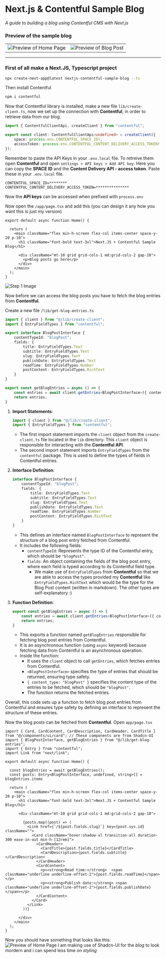 # Next.js & Contentful Sample Blog

*A guide to building a blog using Contentful CMS with Next.js*

### Preview of the sample blog
<!-- ![Preview of Home Page](public/Preview-Home.jpeg) -->
<!-- ![Preview of Blog Post](public/Preview-Blog-Post.jpeg) -->

<table>
<td><img src="public/Preview-Home.jpeg" alt="Preview of Home Page" /></td>
<td><img src="public/Preview-Blog-Post.jpeg" alt="Preview of Blog Post" /></td>
</table>

<hr />

### First of all make a Next.JS, Typescript project

```zsh
npx create-next-app@latest nextjs-contentful-sample-blog --ts
```

Then install Contentful

```zsh
npm i contentful
```

Now that Contentful library is installed, make a new file `lib/create-client.ts`, now we set up the connection with **Contentful**, in order to retrieve data from our blog.

```ts
import { ContentfulClientApi, createClient } from "contentful";

export const client: ContentfulClientApi<undefined> = createClient({
    space: process.env.CONTENTFUL_SPACE_ID!,
    accessToken: process.env.CONTENTFUL_CONTENT_DELIVERY_ACCESS_TOKEN!,
});
```

Remember to paste the API Keys in your `.env.local` file. To retreive them open **Contentful** and open `settings > API keys > Add API key`. Here you can copy the **SPACE ID** and the **Content Delivery API - access token**. Paste these in your `.env.local` file.
```
CONTENTFUL_SPACE_ID=********
CONTENTFUL_CONTENT_DELIVERY_ACCESS_TOKEN=***************
```
Now the **API keys** can be accessed when prefixed with `process.env`

Now open the `/app/page.tsx` and add this (you can design it any how you want this is just my version)
```tsx
export default async function Home() {

  return (
    <main className="flex min-h-screen flex-col items-center space-y-20 p-10">
      <h1 className="font-bold text-3xl">Next.JS + Contentful Sample Blog</h1>

      <div className="mt-10 grid grid-cols-1 md:grid-cols-2 gap-10">
        <p>Blog posts go here</p>
      </div>
    </main>
  );
}
```

![Step 1 Image](public/Step-1.jpeg)

Now before we can access the blog posts you have to fetch the blog entries from **Contentful**.

Create a new file `/lib/get-blog-entries.ts`
```ts
import { client } from "@/lib/create-client";
import { EntryFieldTypes } from "contentful";

export interface BlogPostInterface {
    contentTypeId: "blogPost";
    fields: {
        title: EntryFieldTypes.Text
        subtitle: EntryFieldTypes.Text
        slug: EntryFieldTypes.Text
        publishDate: EntryFieldTypes.Text
        readTime: EntryFieldTypes.Number
        postContent: EntryFieldTypes.RichText
    }
}

export const getBlogEntries = async () => {
    const entries = await client.getEntries<BlogPostInterface>({ content_type: "blogPost" });
    return entries;
}
```

1. **Import Statements**:
   ```ts
   import { client } from "@/lib/create-client";
   import { EntryFieldTypes } from "contentful";
   ```

   - The first import statement imports the `client` object from the `create-client.ts` file located in the `lib` directory. This `client` object is responsible for interacting with the **Contentful API**.
   - The second import statement imports `EntryFieldTypes` from the `contentful` package. This is used to define the types of fields in Contentful entries.

2. **Interface Definition**:
   ```ts
   interface BlogPostInterface {
       contentTypeId: "blogPost";
       fields: {
           title: EntryFieldTypes.Text
           subtitle: EntryFieldTypes.Text
           slug: EntryFieldTypes.Text
           publishDate: EntryFieldTypes.Text
           readTime: EntryFieldTypes.Number
           postContent: EntryFieldTypes.RichText
       }
   }
   ```

   - This defines an interface named `BlogPostInterface` to represent the structure of a blog post entry fetched from Contentful.
   - It includes the following fields:
     - `contentTypeId`: Represents the type ID of the Contentful entry, which should be `"blogPost"`.
     - `fields`: An object containing the fields of the blog post entry, where each field is typed according to its Contentful field type.
       - We make use of `EntryFieldTypes` from **Contentful** so that we are able to access the types provided my **Contentful** like `EntryFieldTypes.RichText` which would be the type for the Blog Post content (written in markdown). The other types are self-explanatory :)

3. **Function Definition**:
   ```ts
   export const getBlogEntries = async () => {
       const entries = await client.getEntries<BlogPostInterface>({ content_type: "blogPost" });
       return entries;
   }
   ```

   - This exports a function named `getBlogEntries` responsible for fetching blog post entries from Contentful.
   - It is an asynchronous function (using `async` keyword) because fetching data from Contentful is an asynchronous operation.
   - Inside the function:
     - It uses the `client` object to call `getEntries`, which fetches entries from Contentful.
     - `<BlogPostInterface>` specifies the type of entries that should be returned, ensuring type safety.
     - `{ content_type: "blogPost" }` specifies the content type of the entries to be fetched, which should be `"blogPost"`.
     - The function returns the fetched entries.

Overall, this code sets up a function to fetch blog post entries from Contentful and ensures type safety by defining an interface to represent the structure of these entries.

Now the blog posts can be fetched from **Contentful**. Open `app/page.tsx`
```tsx
import { Card, CardContent, CardDescription, CardHeader, CardTitle } from "@/components/ui/card"; // These components are from Shadcn-UI
import { BlogPostInterface, getBlogEntries } from "@/lib/get-blog-entries";
import { Entry } from "contentful";
import Link from "next/link";

export default async function Home() {

  const blogEntries = await getBlogEntries();
  const posts: Entry<BlogPostInterface, undefined, string>[] = blogEntries.items

  return (
    <main className="flex min-h-screen flex-col items-center space-y-20 p-10">
      <h1 className="font-bold text-3xl">Next.JS + Contentful Sample Blog</h1>

      <div className="mt-10 grid grid-cols-1 md:grid-cols-2 gap-10">

        {posts.map((post) => (
          <Link href={`/${post.fields.slug}`} key={post.sys.id} className="">
            <Card className="hover:shadow-xl transition-all duration-300 ease-in-out min-h-[12rem]">
              <CardHeader>
                <CardTitle>{post.fields.title}</CardTitle>
                <CardDescription>{post.fields.subtitle}</CardDescription>
              </CardHeader>
              <CardContent>
                <p><strong>Read time:</strong>  <span className="underline underline-offset-2">{post.fields.readTime}</span></p>
                <p><strong>Publish date:</strong> <span className="underline underline-offset-2">{post.fields.publishDate}</span></p>
              </CardContent>
            </Card>
          </Link>
        ))}

      </div>
    </main>
  );
}
```
Now you should have something that looks like this:
![Preview of Home Page](public/Preview-Home.jpeg)
I am making use of Shadcn-UI for the *blog* to look mordern and i can spend less time on *styling*

